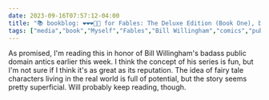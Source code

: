 ---date: 2023-09-16T07:57:12-04:00title: "📚 bookblog: ❤️❤️❤️🖤🖤 for Fables: The Deluxe Edition (Book One), by Bill Willingham"tags: ["media","book","Myself","Fables","Bill Willingham","comics","public domain"]---As promised, I'm reading this in honor of Bill Willingham's badass public domain antics earlier this week. I think the concept of his series is fun, but I'm not sure if I think it's as great as its reputation. The idea of fairy tale characters living in the real world is full of potential, but the story seems pretty superficial. Will probably keep reading, though.